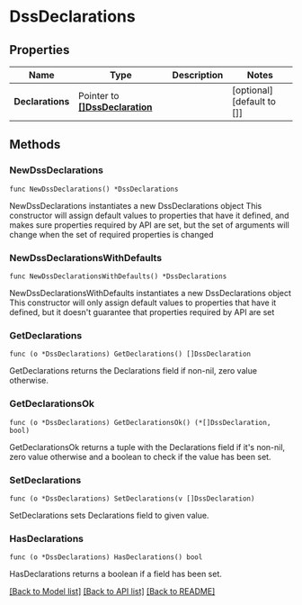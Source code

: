 # DssDeclarations

## Properties

Name | Type | Description | Notes
------------ | ------------- | ------------- | -------------
**Declarations** | Pointer to [**[]DssDeclaration**](DssDeclaration.md) |  | [optional] [default to []]

## Methods

### NewDssDeclarations

`func NewDssDeclarations() *DssDeclarations`

NewDssDeclarations instantiates a new DssDeclarations object
This constructor will assign default values to properties that have it defined,
and makes sure properties required by API are set, but the set of arguments
will change when the set of required properties is changed

### NewDssDeclarationsWithDefaults

`func NewDssDeclarationsWithDefaults() *DssDeclarations`

NewDssDeclarationsWithDefaults instantiates a new DssDeclarations object
This constructor will only assign default values to properties that have it defined,
but it doesn't guarantee that properties required by API are set

### GetDeclarations

`func (o *DssDeclarations) GetDeclarations() []DssDeclaration`

GetDeclarations returns the Declarations field if non-nil, zero value otherwise.

### GetDeclarationsOk

`func (o *DssDeclarations) GetDeclarationsOk() (*[]DssDeclaration, bool)`

GetDeclarationsOk returns a tuple with the Declarations field if it's non-nil, zero value otherwise
and a boolean to check if the value has been set.

### SetDeclarations

`func (o *DssDeclarations) SetDeclarations(v []DssDeclaration)`

SetDeclarations sets Declarations field to given value.

### HasDeclarations

`func (o *DssDeclarations) HasDeclarations() bool`

HasDeclarations returns a boolean if a field has been set.


[[Back to Model list]](../README.md#documentation-for-models) [[Back to API list]](../README.md#documentation-for-api-endpoints) [[Back to README]](../README.md)


